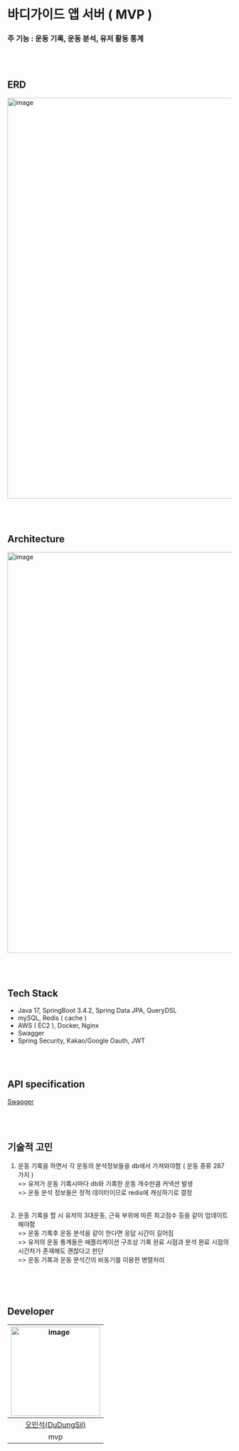 # 바디가이드 앱 서버 ( MVP ) 

### 주 기능 : 운동 기록, 운동 분석, 유저 활동 통계 

<br/><br/>

## ERD

<img width="900" alt="image" src="https://github.com/user-attachments/assets/0ad9f658-bf1a-434c-b941-dd5281fb85dc">

<br/><br/>

## Architecture

<img width="900" alt="image" src="https://github.com/user-attachments/assets/db496e61-8c3a-456a-9219-fed31fbadd28">

<br/><br/>

## Tech Stack
- Java 17, SpringBoot 3.4.2, Spring Data JPA, QueryDSL
- mySQL, Redis ( cache )
- AWS ( EC2 ), Docker, Nginx
- Swagger
- Spring Security, Kakao/Google Oauth, JWT

<br/><br/>

## API specification
 
[Swagger](https://api.bodyguide.co.kr/swagger-ui/index.html#/)

<br/><br/>

## 기술적 고민

1. 운동 기록을 하면서 각 운동의 분석정보들을 db에서 가져와야함 ( 운동 종류 287 가지 ) <br/>
    => 유저가 운동 기록시마다 db와 기록한 운동 개수만큼 커넥션 발생 <br/>
    => 운동 분석 정보들은 정적 데이터이므로 redis에 캐싱하기로 결정 <br/>
    <br/>
    
2. 운동 기록을 할 시 유저의 3대운동, 근육 부위에 따른 최고점수 등을 같이 업데이트 해야함 <br/>
    => 운동 기록후 운동 분석을 같이 한다면 응답 시간이 길어짐 <br/>
    => 유저의 운동 통계들은 애플리케이션 구조상 기록 완료 시점과 분석 완료 시점의 시간차가 존재해도 괜찮다고 판단 <br/>
    => 운동 기록과 운동 분석간의 비동기를 이용한 병렬처리 <br/>
    <br/>

<br/><br/>

## Developer

|<img width="200" alt="image" src="" />|
|:--:|
|[오민석(DuDungSil)](https://github.com/DuDungSil)|
|mvp|

<br/><br/>

<!--## Article ( 블로그, 유튜브 등 )-->
